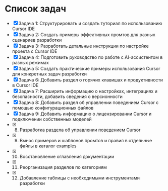 # Список задач

- [x] Задача 1: Структурировать и создать туториал по использованию Cursor IDE
- [x] Задача 2: Создать примеры эффективных промтов для разных сценариев разработки
- [x] Задача 3: Разработать детальные инструкции по настройке проекта с Cursor IDE
- [x] Задача 4: Подготовить руководство по работе с AI-ассистентом в разных режимах
- [x] Задача 5: Создать практические примеры использования Cursor для конкретных задач разработки 
- [x] Задача 6: Добавить раздел о горячих клавишах и продуктивности в Cursor IDE
- [x] Задача 7: Расширить информацию о настройках, интеграциях и безопасности, добавить сведения о версионности
- [x] Задача 8: Добавить раздел об управлении поведением Cursor с помощью конфигурационных файлов 
- [x] Задача 9: Добавить информацию о лицензировании Cursor и подключении собственных моделей 
- [x] 8. Разработка раздела об управлении поведением Cursor
- [x] 9. Вынос примеров и шаблонов промтов и правил в отдельные файлы в каталог examples
- [x] 10. Восстановление оглавления документации 
- [x] 11. Реорганизация разделов по категориям 
- [x] 12. Добавление таблицы с необходимыми инструментами разработки 